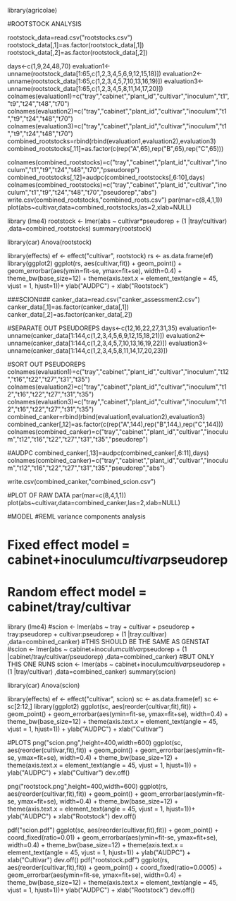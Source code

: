 library(agricolae)


#ROOTSTOCK ANALYSIS

rootstock_data=read.csv("rootstocks.csv")
rootstock_data[,1]=as.factor(rootstock_data[,1])
rootstock_data[,2]=as.factor(rootstock_data[,2])

days<-c(1,9,24,48,70)
evaluation1<-unname(rootstock_data[1:65,c(1,2,3,4,5,6,9,12,15,18)])
evaluation2<-unname(rootstock_data[1:65,c(1,2,3,4,5,7,10,13,16,19)])
evaluation3<-unname(rootstock_data[1:65,c(1,2,3,4,5,8,11,14,17,20)])
colnames(evaluation1)=c("tray","cabinet","plant_id","cultivar","inoculum","t1","t9","t24","t48","t70")
colnames(evaluation2)=c("tray","cabinet","plant_id","cultivar","inoculum","t1","t9","t24","t48","t70")
colnames(evaluation3)=c("tray","cabinet","plant_id","cultivar","inoculum","t1","t9","t24","t48","t70")
combined_rootstocks=rbind(rbind(evaluation1,evaluation2),evaluation3)
combined_rootstocks[,11]=as.factor(c(rep("A",65),rep("B",65),rep("C",65)))

colnames(combined_rootstocks)=c("tray","cabinet","plant_id","cultivar","inoculum","t1","t9","t24","t48","t70","pseudorep")
combined_rootstocks[,12]=audpc(combined_rootstocks[,6:10],days)
colnames(combined_rootstocks)=c("tray","cabinet","plant_id","cultivar","inoculum","t1","t9","t24","t48","t70","pseudorep","abs")
write.csv(combined_rootstocks,"combined_roots.csv")
par(mar=c(8,4,1,1))
plot(abs~cultivar,data=combined_rootstocks,las=2,xlab=NULL)

library (lme4)
rootstock <- lmer(abs ~ cultivar*pseudorep  + (1 |tray/cultivar) ,data=combined_rootstocks)
summary(rootstock)

library(car)
Anova(rootstock)


library(effects)
ef <- effect("cultivar", rootstock)
rs <- as.data.frame(ef)
library(ggplot2)
ggplot(rs, aes(cultivar,fit)) + geom_point() + geom_errorbar(aes(ymin=fit-se, ymax=fit+se), width=0.4) + theme_bw(base_size=12) + theme(axis.text.x = element_text(angle = 45, vjust = 1, hjust=1))+ ylab("AUDPC") + xlab("Rootstock")





###SCION###
canker_data=read.csv("canker_assessment2.csv")
canker_data[,1]=as.factor(canker_data[,1])
canker_data[,2]=as.factor(canker_data[,2])

#SEPARATE OUT PSEUDOREPS
days<-c(12,16,22,27,31,35)
evaluation1<-unname(canker_data[1:144,c(1,2,3,4,5,6,9,12,15,18,21)])
evaluation2<-unname(canker_data[1:144,c(1,2,3,4,5,7,10,13,16,19,22)])
evaluation3<-unname(canker_data[1:144,c(1,2,3,4,5,8,11,14,17,20,23)])

#SORT OUT PSEUDOREPS
colnames(evaluation1)=c("tray","cabinet","plant_id","cultivar","inoculum","t12","t16","t22","t27","t31","t35")
colnames(evaluation2)=c("tray","cabinet","plant_id","cultivar","inoculum","t12","t16","t22","t27","t31","t35")
colnames(evaluation3)=c("tray","cabinet","plant_id","cultivar","inoculum","t12","t16","t22","t27","t31","t35")
combined_canker=rbind(rbind(evaluation1,evaluation2),evaluation3)
combined_canker[,12]=as.factor(c(rep("A",144),rep("B",144,),rep("C",144)))
colnames(combined_canker)=c("tray","cabinet","plant_id","cultivar","inoculum","t12","t16","t22","t27","t31","t35","pseudorep")

#AUDPC
combined_canker[,13]=audpc(combined_canker[,6:11],days)
colnames(combined_canker)=c("tray","cabinet","plant_id","cultivar","inoculum","t12","t16","t22","t27","t31","t35","pseudorep","abs")

write.csv(combined_canker,"combined_scion.csv")

#PLOT OF RAW DATA
par(mar=c(8,4,1,1))
plot(abs~cultivar,data=combined_canker,las=2,xlab=NULL)


#MODEL
#REML variance components analysis

# Fixed effect model =  cabinet+inoculum*cultivar*pseudorep
# Random effect model = cabinet/tray/cultivar
library (lme4)
#scion <- lmer(abs ~ tray + cultivar + pseudorep  + tray:pseudorep + cultivar:pseudorep + (1 |tray:cultivar) ,data=combined_canker)
#THIS SHOULD BE THE SAME AS GENSTAT
#scion <- lmer(abs ~ cabinet+inoculum*cultivar*pseudorep + (1 |cabinet/tray/cultivar/pseudorep) ,data=combined_canker)
#BUT ONLY THIS ONE RUNS
scion <- lmer(abs ~ cabinet+inoculum*cultivar*pseudorep + (1 |tray/cultivar) ,data=combined_canker)
summary(scion)

library(car)
Anova(scion)


library(effects)
ef <- effect("cultivar", scion)
sc <- as.data.frame(ef)
sc <-sc[2:12,]
library(ggplot2)
ggplot(sc, aes(reorder(cultivar,fit),fit)) + geom_point() + geom_errorbar(aes(ymin=fit-se, ymax=fit+se), width=0.4) + theme_bw(base_size=12) + theme(axis.text.x = element_text(angle = 45, vjust = 1, hjust=1)) + ylab("AUDPC") + xlab("Cultivar")



#PLOTS
png("scion.png",height=400,width=600)
ggplot(sc, aes(reorder(cultivar,fit),fit)) + geom_point() + geom_errorbar(aes(ymin=fit-se, ymax=fit+se), width=0.4) + theme_bw(base_size=12) + theme(axis.text.x = element_text(angle = 45, vjust = 1, hjust=1)) + ylab("AUDPC") + xlab("Cultivar")
dev.off()

png("rootstock.png",height=400,width=600)
ggplot(rs, aes(reorder(cultivar,fit),fit)) + geom_point() + geom_errorbar(aes(ymin=fit-se, ymax=fit+se), width=0.4) + theme_bw(base_size=12) + theme(axis.text.x = element_text(angle = 45, vjust = 1, hjust=1))+ ylab("AUDPC") + xlab("Rootstock")
dev.off()

pdf("scion.pdf")
ggplot(sc, aes(reorder(cultivar,fit),fit)) + geom_point() + coord_fixed(ratio=0.01) + geom_errorbar(aes(ymin=fit-se, ymax=fit+se), width=0.4) + theme_bw(base_size=12) + theme(axis.text.x = element_text(angle = 45, vjust = 1, hjust=1)) + ylab("AUDPC") + xlab("Cultivar")
dev.off()
pdf("rootstock.pdf")
ggplot(rs, aes(reorder(cultivar,fit),fit)) + geom_point() + coord_fixed(ratio=0.0005) + geom_errorbar(aes(ymin=fit-se, ymax=fit+se), width=0.4) + theme_bw(base_size=12) + theme(axis.text.x = element_text(angle = 45, vjust = 1, hjust=1))+ ylab("AUDPC") + xlab("Rootstock")
dev.off()
